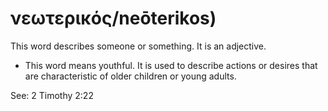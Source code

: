 # νεωτερικός/neōterikos)
This word describes someone or something. It is an adjective.
* This word means youthful. It is used to describe actions or desires that are characteristic of older children or young adults.

See: 2 Timothy 2:22

